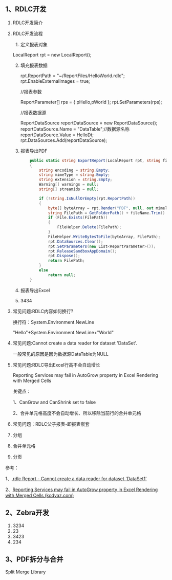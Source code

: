 ## 1、RDLC开发

1. RDLC开发简介

   

2. RDLC开发流程

   1.  定义报表对象

      LocalReport rpt = new LocalReport();

   2. 填充报表数据

      rpt.ReportPath = "~/ReportFiles/HelloWorld.rdlc";
      rpt.EnableExternalImages = true;

      //报表参数

      ReportParameter[] rps = { pHello,pWorld };
      rpt.SetParameters(rps);

      //报表数据源

      ReportDataSource reportDataSource = new ReportDataSource();
      reportDataSource.Name = "DataTable";//数据源名称
      reportDataSource.Value = HelloDt;
      rpt.DataSources.Add(reportDataSource);

   3. 报表导出PDF

      ```c#
          public static string ExportReport(LocalReport rpt, string fileName)
          {
              string encoding = string.Empty;
              string mimeType = string.Empty;
              string extension = string.Empty;
              Warning[] warnings = null;
              string[] streamids = null;
      
              if (!string.IsNullOrEmpty(rpt.ReportPath))
              {
                  byte[] byteArray = rpt.Render("PDF", null, out mimeType, out encoding, out extension, out streamids, out warnings);
                  string FilePath = GetFolderPath() + fileName.Trim() + ".pdf";
                  if (File.Exists(FilePath))
                  {
                      FileHelper.Delete(FilePath);
                  }
                  FileHelper.WriteBytesToFile(byteArray, FilePath);
                  rpt.DataSources.Clear();
                  rpt.SetParameters(new List<ReportParameter>());
                  rpt.ReleaseSandboxAppDomain();
                  rpt.Dispose();
                  return FilePath;
              }
              else
                  return null;
          }
      ```

   4. 报表导出Excel

      

   5. 3434

3. 常见问题:RDLC内容如何换行?

   换行符：System.Environment.NewLine

   "Hello"+System.Environment.NewLine+"World"

   

4. 常见问题:Cannot create a data reader for dataset 'DataSet'.

   一般常见的原因是因为数据源DataTable为NULL

   

5. 常见问题:RDLC导出Excel行高不会自动增长

   Reporting Services may fail in AutoGrow property in Excel Rendering with Merged Cells

   关键点：

   1、CanGrow and CanShrink set to false

   2、合并单元格高度不会自动增长、所以移除当前行的合并单元格

   

6. 常见问题：RDLC父子报表-即报表嵌套

   

7. 分组

   

8. 合并单元格

   

9. 分页





参考：

1、[.rdlc Report - Cannot create a data reader for dataset 'DataSet1'](https://stackoverflow.com/questions/15365731/rdlc-report-cannot-create-a-data-reader-for-dataset-dataset1)

2、[Reporting Services may fail in AutoGrow property in Excel Rendering with Merged Cells (kodyaz.com)](https://www.kodyaz.com/articles/reporting-services-excel-rendering-autogrow.aspx)



## 2、Zebra开发

1. 3234
2. 23
3. 3423
4. 234



## 3、PDF拆分与合并

Split Merge Library